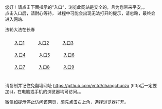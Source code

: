 您好！请点击下面指示的“入口”，浏览此网站是安全的，且为您带来平安。。 <br/>
点击入口后，请耐心等待， 过程中可能会出现无法打开的提示，请忽略，最终会进入网站. </br>

法轮大法在长春<br/>
<div style="padding:10px"><a style="margin:20px" target="_blank" href="https://d16vvo3omkt7aa.cloudfront.net/2Qpsp?rkrolbxk" id="ccLink1" rel="nofollow">入口1</a> <a target="_blank" style="margin:20px" href="https://d2y34912mqrzjv.cloudfront.net/2Qpsp?vlgvkz" id="ccLink2" rel="nofollow">入口2</a> <a style="margin:20px" target="_blank" href="https://d2lcncd89oz2f6.cloudfront.net/2Qpsp?lwcayyy" id="ccLink3" rel="nofollow">入口3</a></div>

<div style="padding:10px" ><a style="margin:20px" target="_blank" href="https://d16vvo3omkt7aa.cloudfront.net/2Qpsp?rkrolbxk" id="ccLink4" rel="nofollow">入口4</a> <a style="margin:20px" href="https://d2y34912mqrzjv.cloudfront.net/2Qpsp?vlgvkz" target="_blank" id="ccLink5" rel="nofollow">入口5</a> <a style="margin:20px" href="https://d2lcncd89oz2f6.cloudfront.net/2Qpsp?lwcayyy" target="_blank" id="ccLink6" rel="nofollow">入口6</a></div>

<div style="padding:10px"><a style="margin:20px" target="_blank" href="https://d16vvo3omkt7aa.cloudfront.net/2Qpsp?rkrolbxk" id="ccLink7" rel="nofollow">入口7</a> <a style="margin:20px" href="https://d2y34912mqrzjv.cloudfront.net/2Qpsp?vlgvkz" target="_blank" id="ccLink8" rel="nofollow">入口8</a> <a style="margin:20px" target="_blank" href="https://d2lcncd89oz2f6.cloudfront.net/2Qpsp?lwcayyy" id="ccLink9" rel="nofollow">入口9</a></div>

<br/>



请复制并记住免翻墙网址 https://github.com/yntd/changchunzx (http后一定要加s)，在电脑或手机的浏览器均可访问。。<br/>

微信如提示停止访问该网页，须先点击右上角，选择浏览器打开。
